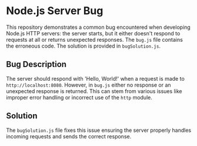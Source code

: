 # Node.js Server Bug

This repository demonstrates a common bug encountered when developing Node.js HTTP servers: the server starts, but it either doesn't respond to requests at all or returns unexpected responses.  The `bug.js` file contains the erroneous code.  The solution is provided in `bugSolution.js`.

## Bug Description
The server should respond with 'Hello, World!' when a request is made to `http://localhost:8080`. However, in `bug.js` either no response or an unexpected response is returned.  This can stem from various issues like improper error handling or incorrect use of the `http` module.

## Solution
The `bugSolution.js` file fixes this issue ensuring the server properly handles incoming requests and sends the correct response.